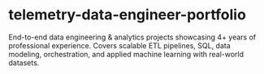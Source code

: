 # telemetry-data-engineer-portfolio
End-to-end data engineering &amp; analytics projects showcasing 4+ years of professional experience. Covers scalable ETL pipelines, SQL, data modeling, orchestration, and applied machine learning with real-world datasets.
